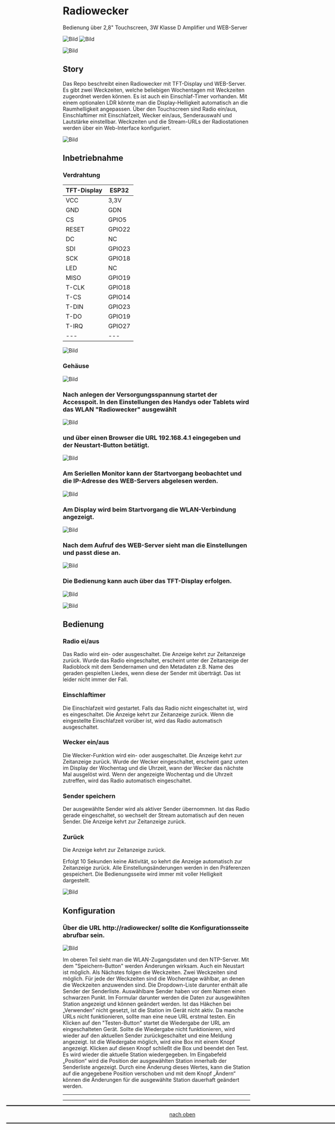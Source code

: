 <a name="oben"></a>

# Radiowecker
Bedienung über 2,8" Touchscreen, 3W Klasse D Amplifier und WEB-Server

![Bild](pic/rw1.png) ![Bild](pic/rw2.png)

![Bild](pic/TFT2.png)

## Story
Das Repo beschreibt einen Radiowecker mit TFT-Display und WEB-Server. Es gibt zwei Weckzeiten, welche beliebigen Wochentagen mit Weckzeiten zugeordnet werden können. Es ist auch ein Einschlaf-Timer vorhanden. Mit einem optionalen LDR könnte man die Display-Helligkeit automatisch an die Raumhelligkeit angepassen. Über den Touchscreen sind Radio ein/aus, Einschlaftimer mit Einschlafzeit, Wecker ein/aus, Senderauswahl und Lautstärke einstellbar. Weckzeiten und die Stream-URLs der Radiostationen werden über ein Web-Interface konfiguriert.



![Bild](pic/TFT1.png)

## Inbetriebnahme

### Verdrahtung 

| TFT-Display | ESP32 | 
| -------- | -------- | 
|  VCC  |  3,3V  |
|  GND |   GDN |
| CS  | GPIO5  |
| RESET  | GPIO22   |
| DC | NC  |
| SDI  | GPIO23    |
| SCK  |  GPIO18  |
|  LED |  NC  |
|  MISO | GPIO19   | 
| T-CLK  | GPIO18 |    
| T-CS  | GPIO14  | 
| T-DIN  | GPIO23  | 
| T-DO  | GPIO19  | 
| T-IRQ  | GPIO27  | 
|  --- |  --- | 


![Bild](pic/Schaltplan.png)

### Gehäuse

![Bild](pic/lbrn.png)



### Nach anlegen der Versorgungsspannung startet der Accesspoit. In den Einstellungen des Handys oder Tablets wird das WLAN "Radiowecker" ausgewählt 

![Bild](pic/Apoint1.png)

### und über einen Browser die URL 192.168.4.1 eingegeben und der Neustart-Button betätigt.

![Bild](pic/Apoint2.png)

### Am Seriellen Monitor kann der Startvorgang beobachtet und die IP-Adresse des WEB-Servers abgelesen werden.

![Bild](pic/Smonitor1.png)

### Am Display wird beim Startvorgang die WLAN-Verbindung angezeigt.

![Bild](pic/TFT0.png)

### Nach dem Aufruf des WEB-Server sieht man die Einstellungen und passt diese an.

![Bild](pic/Einstellungen.png)

### Die Bedienung kann auch über das TFT-Display erfolgen.

![Bild](pic/TFT2.png)

![Bild](pic/TFT3.png)

## Bedienung

### Radio ei/aus
Das Radio wird ein- oder ausgeschaltet. Die Anzeige kehrt zur Zeitanzeige zurück. Wurde das Radio eingeschaltet, erscheint unter der Zeitanzeige der Radioblock mit dem Sendernamen und den Metadaten z.B. Name des geraden gespielten Liedes, wenn diese der Sender mit überträgt. Das ist leider nicht immer der Fall.

### Einschlaftimer
Die Einschlafzeit wird gestartet. Falls das Radio nicht eingeschaltet ist, wird es eingeschaltet. Die Anzeige kehrt zur Zeitanzeige zurück. Wenn die eingestellte Einschlafzeit vorüber ist, wird das Radio automatisch ausgeschaltet.

### Wecker ein/aus
Die Wecker-Funktion wird ein- oder ausgeschaltet. Die Anzeige kehrt zur Zeitanzeige zurück. Wurde der Wecker eingeschaltet, erscheint ganz unten im Display der Wochentag und die Uhrzeit, wann der Wecker das nächste Mal ausgelöst wird. Wenn der angezeigte Wochentag und die Uhrzeit zutreffen, wird das Radio automatisch eingeschaltet.

### Sender speichern
Der ausgewählte Sender wird als aktiver Sender übernommen. Ist das Radio gerade eingeschaltet, so wechselt der Stream automatisch auf den neuen Sender. Die Anzeige kehrt zur Zeitanzeige zurück.

### Zurück
Die Anzeige kehrt zur Zeitanzeige zurück.


Erfolgt 10 Sekunden keine Aktivität, so kehrt die Anzeige automatisch zur Zeitanzeige zurück. Alle Einstellungsänderungen werden in den Präferenzen gespeichert. Die Bedienungsseite wird immer mit voller Helligkeit dargestellt.

![Bild](pic/TFT1.png)

## Konfiguration

### Über die URL http://radiowecker/ sollte die Konfigurationsseite abrufbar sein. 

![Bild](pic/OTA.png)

Im oberen Teil sieht man die WLAN-Zugangsdaten und den NTP-Server. Mit dem "Speichern-Button" werden Änderungen wirksam. Auch ein Neustart ist möglich. Als Nächstes folgen die Weckzeiten. Zwei Weckzeiten sind möglich. Für jede der Weckzeiten sind die Wochentage wählbar, an denen die Weckzeiten anzuwenden sind. Die Dropdown-Liste darunter enthält alle Sender der Senderliste. Auswählbare Sender haben vor dem Namen einen schwarzen Punkt. Im Formular darunter werden die Daten zur ausgewählten Station angezeigt und können geändert werden. Ist das Häkchen bei „Verwenden“ nicht gesetzt, ist die Station im Gerät nicht aktiv. Da manche URLs nicht funktionieren, sollte man eine neue URL erstmal testen. Ein Klicken auf den "Testen-Button" startet die Wiedergabe der URL am eingeschalteten Gerät. Sollte die Wiedergabe nicht funktionieren, wird wieder auf den aktuellen Sender zurückgeschaltet und eine Meldung angezeigt. Ist die Wiedergabe möglich, wird eine Box mit einem Knopf angezeigt. Klicken auf diesen Knopf schließt die Box und beendet den Test. Es wird wieder die aktuelle Station wiedergegeben. Im Eingabefeld „Position“ wird die Position der ausgewählten Station innerhalb der Senderliste angezeigt. Durch eine Änderung dieses Wertes, kann die Station auf die angegebene Position verschoben und mit dem Knopf „Ändern“ können die Änderungen für die ausgewählte Station dauerhaft geändert werden.


---

<div style="position:absolute; left:2cm; ">   
<ol class="breadcrumb" style="border-top: 2px solid black;border-bottom:2px solid black; height: 45px; width: 900px;"> <p align="center"><a href="#oben">nach oben</a></p></ol>
</div>  

---








